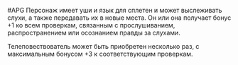 #APG
Персонаж имеет уши и язык для сплетен и может выслеживать слухи, а также передавать их в новые места. Он или она получает бонус +1 ко всем проверкам, связанным с прослушиванием, распространением или осознанием правды за слухами. 

Телеповествователь может быть приобретен несколько раз, с максимальным бонусом +3 к соответствующим проверкам. 